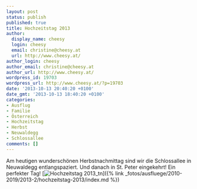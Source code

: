 ```yaml
---
layout: post
status: publish
published: true
title: Hochzeitstag 2013
author:
  display_name: cheesy
  login: cheesy
  email: christine@cheesy.at
  url: http://www.cheesy.at/
author_login: cheesy
author_email: christine@cheesy.at
author_url: http://www.cheesy.at/
wordpress_id: 19703
wordpress_url: http://www.cheesy.at/?p=19703
date: '2013-10-13 20:40:20 +0100'
date_gmt: '2013-10-13 18:40:20 +0100'
categories:
- Ausflug
- Familie
- Österreich
- Hochzeitstag
- Herbst
- Neuwaldegg
- Schlossallee
comments: []
---
```

Am heutigen wunderschönen Herbstnachmittag sind wir die Schlossallee in Neuwaldegg entlangspaziert. Und danach in St. Peter eingekehrt! Ein perfekter Tag!
[![](http://www.cheesy.at/wp-content/uploads/Hochzeitstag-2013_tn.jpg "Hochzeitstag 2013\_tn")]({% link _fotos/ausfluege/2010-2019/2013-2/hochzeitstag-2013/index.md %})
